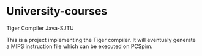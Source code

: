 # University-courses
Tiger Compiler Java-SJTU

This is a project implementing the Tiger compiler. 
It will eventualy generate a MIPS instruction file which can be executed on PCSpim.
